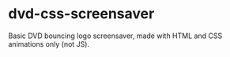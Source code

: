 # dvd-css-screensaver

Basic DVD bouncing logo screensaver, made with HTML and CSS animations only (not JS).
